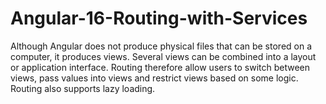 # Angular-16-Routing-with-Services
Although Angular does not produce physical files that can be stored on a computer, it produces views. Several views can be combined into a layout or application interface. Routing therefore allow users to switch between views, pass values into views and restrict views based on some logic. Routing also supports lazy loading.
